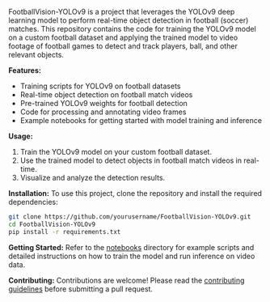 

FootballVision-YOLOv9 is a project that leverages the YOLOv9 deep learning model to perform real-time object detection in football (soccer) matches.
This repository contains the code for training the YOLOv9 model on a custom football dataset and applying the trained model to video footage of football games to detect and track players, ball, and other relevant objects.

**Features:**
- Training scripts for YOLOv9 on football datasets
- Real-time object detection on football match videos
- Pre-trained YOLOv9 weights for football detection
- Code for processing and annotating video frames
- Example notebooks for getting started with model training and inference

**Usage:**
1. Train the YOLOv9 model on your custom football dataset.
2. Use the trained model to detect objects in football match videos in real-time.
3. Visualize and analyze the detection results.

**Installation:**
To use this project, clone the repository and install the required dependencies:
```bash
git clone https://github.com/yourusername/FootballVision-YOLOv9.git
cd FootballVision-YOLOv9
pip install -r requirements.txt
```

**Getting Started:**
Refer to the [notebooks](notebooks) directory for example scripts and detailed instructions on how to train the model and run inference on video data.

**Contributing:**
Contributions are welcome! Please read the [contributing guidelines](CONTRIBUTING.md) before submitting a pull request.
